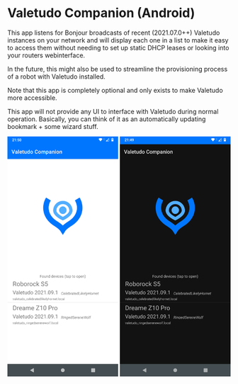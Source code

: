 # Valetudo Companion (Android)

This app listens for Bonjour broadcasts of recent (2021.07.0++) Valetudo instances on your network
and will display each one in a list to make it easy to access them without needing to set up
static DHCP leases or looking into your routers webinterface.

In the future, this might also be used to streamline the provisioning process of a robot with Valetudo installed.

Note that this app is completely optional and only exists to make Valetudo more accessible.


This app will not provide any UI to interface with Valetudo during normal operation.
Basically, you can think of it as an automatically updating bookmark + some wizard stuff.

[<img src="https://github.com/Hypfer/valetudo-companion/raw/master/fastlane/metadata/android/en-US/images/phoneScreenshots/screenshot-01.png" width=250>](https://github.com/Hypfer/valetudo-companion/raw/master/fastlane/metadata/android/en-US/images/phoneScreenshots/screenshot-01.png)
[<img src="https://github.com/Hypfer/valetudo-companion/raw/master/fastlane/metadata/android/en-US/images/phoneScreenshots/screenshot-02.png" width=250>](https://github.com/Hypfer/valetudo-companion/raw/master/fastlane/metadata/android/en-US/images/phoneScreenshots/screenshot-02.png)
